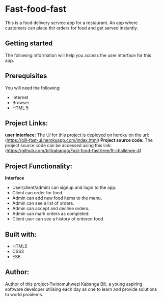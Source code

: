 # Fast-food-fast
This is a food delivery service app for a restaurant. An app where customers can place thir orders for food and get served instantly.

## Getting started
The following information will help you access the user interface for this app. 

## Prerequisites
You will need the following:
* Internet
* Browser
* HTML 5

## Project Links:
**user Interface:** The UI for this project is deployed on heroku on the url: 
(https://bill-fast-ui.herokuapp.com/index.html)
**Project source code:** The project source code can be accessed using this link: (https://github.com/billkabanga/Fast-food-fast/tree/ft-challenge-4)


## Project Functionality:
**Interface**
* User(client/admin) can signup and login to the app.
* Client can order for food.
* Admin can add new food items to the menu.
* Admin can see a list of orders.
* Admin can accept and decline orders.
* Admin can mark orders as completed.
* Client user can see a history of ordered food.

## Built with:
* HTML5
* CSS3
* ES6

## Author:
Author of this project-Twinomuhwezi Kabanga Bill, 
a young aspiring software developer utilising each day as one to learn and provide solutions to world problems.

